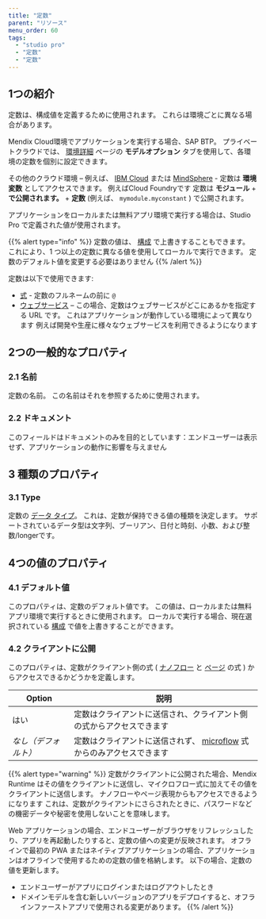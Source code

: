```yaml
---
title: "定数"
parent: "リソース"
menu_order: 60
tags:
  - "studio pro"
  - "定数"
  - "定数"
---
```


## 1つの紹介

定数は、構成値を定義するために使用されます。 これらは環境ごとに異なる場合があります。

Mendix Cloud環境でアプリケーションを実行する場合、SAP BTP。 プライベートクラウドでは、 [環境詳細](/developerportal/deploy/environments-details#model-options) ページの **モデルオプション** タブを使用して、各環境の定数を個別に設定できます。

その他のクラウド環境 – 例えば、 [IBM Cloud](/developerportal/deploy/ibm-cloud) または [MindSphere](/partners/siemens/mindsphere) - 定数は **環境変数** としてアクセスできます。 例えばCloud Foundryです 定数は **モジュール** + **で公開されます。** + **定数** (例えば、 `mymodule.myconstant` ) で公開されます。

アプリケーションをローカルまたは無料アプリ環境で実行する場合は、Studio Pro で定義された値が使用されます。

{{% alert type="info" %}}
定数の値は、 [構成](configuration) で上書きすることもできます。 これにより、1 つ以上の定数に異なる値を使用してローカルで実行できます。 定数のデフォルト値を変更する必要はありません
{{% /alert %}}

定数は以下で使用できます:

* [式](expressions) - 定数のフルネームの前に `@`
* [ウェブサービス](consumed-web-services) – この場合、定数はウェブサービスがどこにあるかを指定する URL です。 これはアプリケーションが動作している環境によって異なります 例えば開発や生産に様々なウェブサービスを利用できるようになります

## 2つの一般的なプロパティ

### 2.1 名前

定数の名前。 この名前はそれを参照するために使用されます。

### 2.2 ドキュメント

このフィールドはドキュメントのみを目的としています：エンドユーザーは表示せず、アプリケーションの動作に影響を与えません

## 3 種類のプロパティ

### 3.1 Type

定数の [データ タイプ](data-types)。 これは、定数が保持できる値の種類を決定します。 サポートされているデータ型は文字列、ブーリアン、日付と時刻、小数、および整数/longerです。

## 4つの値のプロパティ

### 4.1 デフォルト値

このプロパティは、定数のデフォルト値です。 この値は、ローカルまたは無料アプリ環境で実行するときに使用されます。 ローカルで実行する場合、現在選択されている [構成](configuration) で値を上書きすることができます。

### 4.2 クライアントに公開

このプロパティは、定数がクライアント側の式 ( [ナノフロー](nanoflows) と [ページ](pages) の式 ) からアクセスできるかどうかを定義します。

| Option      | 説明                                                     |
| ----------- | ------------------------------------------------------ |
| はい          | 定数はクライアントに送信され、クライアント側の式からアクセスできます                     |
| *なし（デフォルト）* | 定数はクライアントに送信されず、 [microflow](microflows) 式からのみアクセスできます |

{{% alert type="warning" %}}
定数がクライアントに公開された場合、Mendix Runtime はその値をクライアントに送信し、マイクロフロー式に加えてその値をクライアントに送信します。 ナノフローやページ表現からもアクセスできるようになります これは、定数がクライアントにさらされたときに、パスワードなどの機密データや秘密を使用しないことを意味します。

Web アプリケーションの場合、エンドユーザーがブラウザをリフレッシュしたり、アプリを再起動したりすると、定数の値への変更が反映されます。 オフラインで最初の PWA またはネイティブアプリケーションの場合、アプリケーションはオフラインで使用するための定数の値を格納します。 以下の場合、定数の値を更新します。

* エンドユーザーがアプリにログインまたはログアウトしたとき
* ドメインモデルを含む新しいバージョンのアプリをデプロイすると、オフラインファーストアプリで使用される変更があります。
{{% /alert %}}
